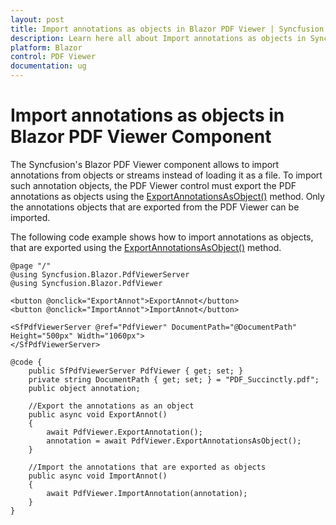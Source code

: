 ```yaml
---
layout: post
title: Import annotations as objects in Blazor PDF Viewer | Syncfusion
description: Learn here all about Import annotations as objects in Syncfusion Blazor PDF Viewer component and more.
platform: Blazor
control: PDF Viewer
documentation: ug
---
```


# Import annotations as objects in Blazor PDF Viewer Component

The Syncfusion's Blazor PDF Viewer component allows to import annotations from objects or streams instead of loading it as a file. To import such annotation objects, the PDF Viewer control must export the PDF annotations as objects using the [ExportAnnotationsAsObject()](https://help.syncfusion.com/cr/blazor/Syncfusion.Blazor.PdfViewer.PdfViewerBase.html#Syncfusion_Blazor_PdfViewer_PdfViewerBase_ExportAnnotationsAsObject) method. Only the annotations objects that are exported from the PDF Viewer can be imported.

The following code example shows how to import annotations as objects, that are exported using the [ExportAnnotationsAsObject()](https://help.syncfusion.com/cr/blazor/Syncfusion.Blazor.PdfViewer.PdfViewerBase.html#Syncfusion_Blazor_PdfViewer_PdfViewerBase_ExportAnnotationsAsObject) method.

```cshtml
@page "/"
@using Syncfusion.Blazor.PdfViewerServer
@using Syncfusion.Blazor.PdfViewer

<button @onclick="ExportAnnot">ExportAnnot</button>
<button @onclick="ImportAnnot">ImportAnnot</button>

<SfPdfViewerServer @ref="PdfViewer" DocumentPath="@DocumentPath" Height="500px" Width="1060px">
</SfPdfViewerServer>

@code {
    public SfPdfViewerServer PdfViewer { get; set; }
    private string DocumentPath { get; set; } = "PDF_Succinctly.pdf";
    public object annotation;

    //Export the annotations as an object
    public async void ExportAnnot()
    {
        await PdfViewer.ExportAnnotation();
        annotation = await PdfViewer.ExportAnnotationsAsObject();
    }

    //Import the annotations that are exported as objects
    public async void ImportAnnot()
    {
        await PdfViewer.ImportAnnotation(annotation);
    }
}
```